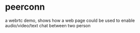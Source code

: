 peerconn
========

a webrtc demo, shows how a web page could be used to enable audio/video/text chat between two person
